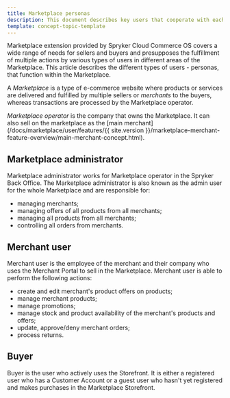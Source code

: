 ```yaml
---
title: Marketplace personas
description: This document describes key users that cooperate with each other in the Marketplace environment.
template: concept-topic-template
---
```


Marketplace extension provided by Spryker Cloud Commerce OS covers a wide range of needs for sellers and buyers and presupposes the fulfillment of multiple actions by various types of users in different areas of the Marketplace. This article describes the different types of users - personas, that function within the Marketplace.

A *Marketplace* is a type of e-commerce website where products or services are delivered and fulfilled by multiple sellers or *merchants* to the buyers, whereas transactions are processed by the Marketplace operator.

*Marketplace operator* is the company that owns the Marketplace. It can also sell on the marketplace as the [main merchant](/docs/marketplace/user/features/{{ site.version }}/marketplace-merchant-feature-overview/main-merchant-concept.html).

## Marketplace administrator

Marketplace administrator works for Marketplace operator in the Spryker Back Office. The Marketplace administrator is also known as the admin user for the whole Marketplace and are responsible for:

- managing merchants;
- managing offers of all products from all merchants;
- managing all products from all merchants;
- controlling all orders from merchants.

## Merchant user

Merchant user is the employee of the merchant and their company who uses the Merchant Portal to sell in the Marketplace. Merchant user is able to perform the following actions:

- create and edit merchant's product offers on products;
- manage merchant products;
- manage promotions;
- manage stock and product availability of the merchant's products and offers;
- update, approve/deny merchant orders;
- process returns.

## Buyer

Buyer is the user who actively uses the Storefront. It is either a registered user who has a Customer Account or a guest user who hasn't yet registered and makes purchases in the Marketplace Storefront.